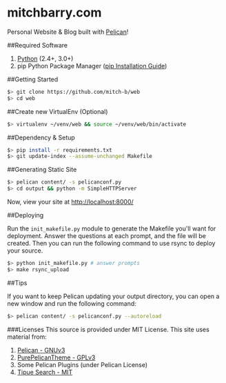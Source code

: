 mitchbarry.com
==============

Personal Website & Blog built with [Pelican](http://getpelican.com)!

##Required Software
1. [Python](https://www.python.org/download/releases/2.7.8/) (2.4+, 3.0+)
1. pip Python Package Manager ([pip Installation Guide](https://pip.pypa.io/en/latest/installing.html))

##Getting Started

```bash
$> git clone https://github.com/mitch-b/web
$> cd web
```

##Create new VirtualEnv (Optional)
```bash
$> virtualenv ~/venv/web && source ~/venv/web/bin/activate
```

##Dependency & Setup

```bash
$> pip install -r requirements.txt
$> git update-index --assume-unchanged Makefile
```

##Generating Static Site

```bash
$> pelican content/ -s pelicanconf.py
$> cd output && python -m SimpleHTTPServer
```

Now, view your site at [http://localhost:8000/](http://localhost:8000)

##Deploying

Run the `init_makefile.py` module to generate the Makefile you'll want for deployment. Answer the questions at each prompt, and the file will be created. Then you can run the following command to use rsync to deploy your source.

```bash
$> python init_makefile.py # answer prompts
$> make rsync_upload
```

##Tips

If you want to keep Pelican updating your output directory, you can open a new window and run the following command:

```bash
$> pelican content/ -s pelicanconf.py --autoreload
```

###Licenses
This source is provided under MIT License.
This site uses material from:

1. [Pelican - GNUv3](https://github.com/getpelican/pelican/blob/master/LICENSE)
1. [PurePelicanTheme - GPLv3](https://github.com/PurePelicanTheme/pure/blob/master/LICENSE)
1. Some Pelican Plugins (under Pelican License)
1. [Tipue Search - MIT](http://www.tipue.com/search/docs/#license)
